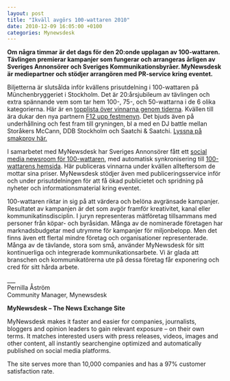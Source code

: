 ```yaml
---
layout: post
title: "Ikväll avgörs 100-wattaren 2010"
date: 2010-12-09 16:05:00 +0100
categories: Mynewsdesk
---
```

 <div class='clearfix'><p><strong>Om några timmar är det dags för den 20:onde upplagan av 100-wattaren. Tävlingen premierar kampanjer som fungerar och arrangeras årligen av Sveriges Annonsörer och Sveriges Kommunikationsbyråer. MyNewsdesk är mediepartner och stödjer arrangören</strong><strong> </strong><strong>med PR-service kring eventet. </strong></p>
<p>Biljetterna är slutsålda inför kvällens prisutdelning i 100-wattaren på Münchenbryggeriet i Stockholm. Det är 20:årsjubileum av tävlingen och extra spännande vem som tar hem 100-, 75-, och 50-wattarna i de 6 olika kategorierna. Här är en <a href="/se/pressroom/100wattaren/pressrelease/view/100-wattaren-20-aar-topplista-oever-vinnarna-540640">topplista över vinnarna genom tiderna</a>. Kvällen till ära dukar den nya partnern <a href="/se/pressroom/100wattaren/pressrelease/view/stjaernkockarna-spisar-upp-100-wattaren-475247">F12 upp festmenyn</a>. Det bjuds även på underhållning och fest fram till gryningen, bl a med en DJ battle mellan Storåkers McCann, DDB Stockholm och Saatchi &amp; Saatchi. <a href="/se/pressroom/100wattaren/news/view/dj-line-up-100-wattaren-2010-14091">Lyssna på smakprov här.</a></p>
<p>I samarbetet med MyNewsdesk har Sveriges Annonsörer fått ett <a href="/se/pressroom/100wattaren">social media newsroom för 100-wattaren</a>, med automatisk synkronisering till <a href="http://www.100wattaren.com/press/pressmeddelande">100-wattarens hemsida</a>. Här publiceras vinnarna under kvällen allteftersom de mottar sina priser. MyNewsdesk stödjer även med publiceringsservice inför och under prisutdelningen för att få ökad publicietet och spridning på nyheter och informationsmaterial kring eventet.</p>
<p>100-wattaren riktar in sig på att värdera och belöna avgränsade kampanjer. Resultatet av kampanjen är det som avgör framför kreativitet, kanal eller kommunikatinsdisciplin. I juryn representeras mätföretag tillsammans med personer från köpar- och byråsidan. Många av de nominerade företagen har marknadsbudgetar med utrymme för kampanjer för miljonbelopp. Men det finns även ett flertal mindre företag och organisationer representerade. Många av de tävlande, stora som små, använder MyNewsdesk för sitt kontinuerliga och integrerade kommunikationsarbete. Vi är glada att branschen och kommunikatörerna ute på dessa företag får exponering och cred för sitt hårda arbete.</p>
<p>___<br>Pernilla Åström<br>Community Manager, Mynewsdesk</p>
</div>
<div class='boilerplate'><p><strong>MyNewsdesk – The News Exchange Site</strong></p>
<p>MyNewsdesk makes it faster and easier for companies, journalists, bloggers and opinion leaders to gain relevant exposure – on their own terms. It matches interested users with press releases, videos, images and other content, all instantly searchengine optimized and automatically published on social media platforms.</p>
<p>The site serves more than 10,000 companies and has a 97% customer satisfaction rate.</p></div>
